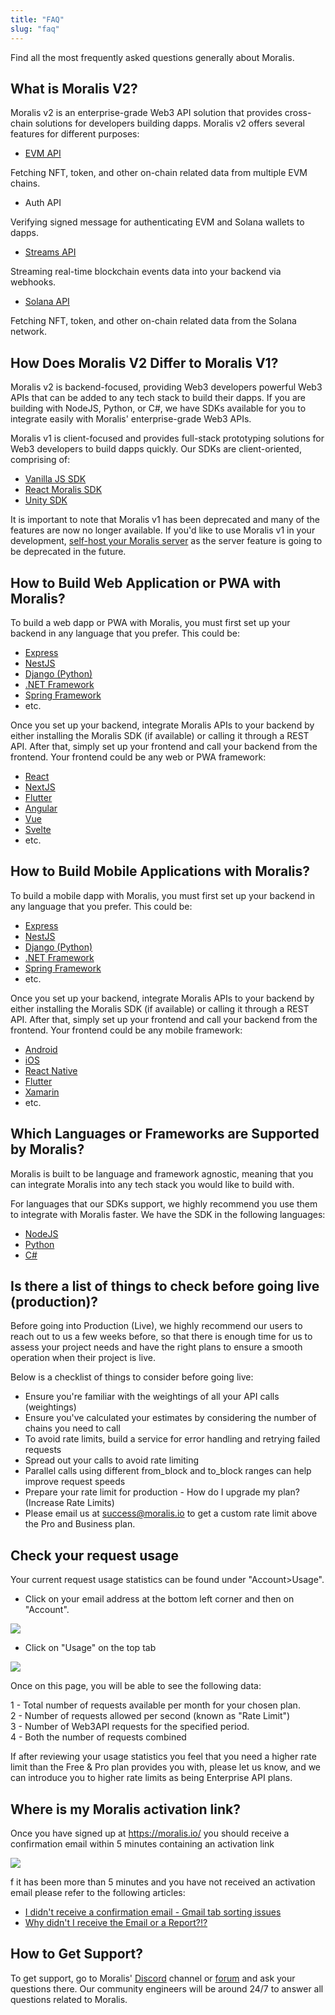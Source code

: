 ```yaml
---
title: "FAQ"
slug: "faq"
---
```


Find all the most frequently asked questions generally about Moralis.

## What is Moralis V2?

Moralis v2 is an enterprise-grade Web3 API solution that provides cross-chain solutions for developers building dapps. Moralis v2 offers several features for different purposes:

- [EVM API](https://docs.moralis.io/docs/evm-api)

Fetching NFT, token, and other on-chain related data from multiple EVM chains.

- Auth API

Verifying signed message for authenticating EVM and Solana wallets to dapps.

- [Streams API](https://docs.moralis.io/docs/streams-api)

Streaming real-time blockchain events data into your backend via webhooks.

- [Solana API](https://docs.moralis.io/docs/solana-api)

Fetching NFT, token, and other on-chain related data from the Solana network.

## How Does Moralis V2 Differ to Moralis V1?

Moralis v2 is backend-focused, providing Web3 developers powerful Web3 APIs that can be added to any tech stack to build their dapps. If you are building with NodeJS, Python, or C#, we have SDKs available for you to integrate easily with Moralis' enterprise-grade Web3 APIs.

Moralis v1 is client-focused and provides full-stack prototyping solutions for Web3 developers to build dapps quickly. Our SDKs are client-oriented, comprising of:

- [Vanilla JS SDK](https://github.com/MoralisWeb3/Moralis-JS-SDK/releases/tag/v0.0.184)
- [React Moralis SDK](https://github.com/MoralisWeb3/react-moralis)
- [Unity SDK](https://github.com/MoralisWeb3/unity-web3-game-kit)

It is important to note that Moralis v1 has been deprecated and many of the features are now no longer available. If you'd like to use Moralis v1 in your development, [self-host your Moralis server](https://docs.moralis.io/docs/self-hosted-moralis-server) as the server feature is going to be deprecated in the future. 

## How to Build Web Application or PWA with Moralis?

To build a web dapp or PWA with Moralis, you must first set up your backend in any language that you prefer. This could be:

- [Express](https://expressjs.com/)
- [NestJS](https://nestjs.com/)
- [Django (Python)](https://www.djangoproject.com/)
- [.NET Framework](https://dotnet.microsoft.com/en-us/)
- [Spring Framework](https://spring.io/)
- etc.

Once you set up your backend, integrate Moralis APIs to your backend by either installing the Moralis SDK (if available) or calling it through a REST API. After that, simply set up your frontend and call your backend from the frontend. Your frontend could be any web or PWA framework:

- [React](https://reactjs.org/)
- [NextJS](https://nextjs.org/)
- [Flutter](https://flutter.dev/)
- [Angular](https://angular.io/)
- [Vue](https://vuejs.org/)
- [Svelte](https://svelte.dev/)
- etc.

## How to Build Mobile Applications with Moralis?

To build a mobile dapp with Moralis, you must first set up your backend in any language that you prefer. This could be:

- [Express](https://expressjs.com/)
- [NestJS](https://nestjs.com/)
- [Django (Python)](https://www.djangoproject.com/)
- [.NET Framework](https://dotnet.microsoft.com/en-us/)
- [Spring Framework](https://spring.io/)
- etc.

Once you set up your backend, integrate Moralis APIs to your backend by either installing the Moralis SDK (if available) or calling it through a REST API. After that, simply set up your frontend and call your backend from the frontend. Your frontend could be any mobile framework:

- [Android](https://www.android.com/)
- [iOS](https://developer.apple.com/tutorials/app-dev-training)
- [React Native](https://reactnative.dev/)
- [Flutter](https://flutter.dev/)
- [Xamarin](https://dotnet.microsoft.com/en-us/apps/xamarin)
- etc.

## Which Languages or Frameworks are Supported by Moralis?

Moralis is built to be language and framework agnostic, meaning that you can integrate Moralis into any tech stack you would like to build with.

For languages that our SDKs support, we highly recommend you use them to integrate with Moralis faster. We have the SDK in the following languages:

- [NodeJS](https://github.com/MoralisWeb3/Moralis-JS-SDK)
- [Python](https://github.com/MoralisWeb3/Moralis-Python-SDK)
- [C#](https://github.com/MoralisWeb3/web3-dotnet-sdk)

## Is there a list of things to check before going live (production)?

Before going into Production (Live), we highly recommend our users to reach out to us a few weeks before, so that there is enough time for us to assess your project needs and have the right plans to ensure a smooth operation when their project is live.

Below is a checklist of things to consider before going live:

- Ensure you're familiar with the weightings of all your API calls (weightings)
- Ensure you've calculated your estimates by considering the number of chains you need to call
- To avoid rate limits, build a service for error handling and retrying failed requests
- Spread out your calls to avoid rate limiting
- Parallel calls using different from_block and to_block ranges can help improve request speeds
- Prepare your rate limit for production - How do I upgrade my plan? (Increase Rate Limits)
- Please email us at success@moralis.io to get a custom rate limit above the Pro and Business plan.

## Check your request usage

Your current request usage statistics can be found under "Account>Usage".

- Click on your email address at the bottom left corner and then on "Account".

![](/img/content/0a77de9-image.png)

- Click on "Usage" on the top tab

![](/img/content/ee7cadd-image.png)

Once on this page, you will be able to see the following data:

1 - Total number of requests available per month for your chosen plan.  
2 - Number of requests allowed per second (known as "Rate Limit")  
3 - Number of Web3API requests for the specified period.  
4 - Both the number of requests combined

If after reviewing your usage statistics you feel that you need a higher rate limit than the Free & Pro plan provides you with, please let us know, and we can introduce you to higher rate limits as being Enterprise API plans.

## Where is my Moralis activation link?

Once you have signed up at <https://moralis.io/> you should receive a confirmation email within 5 minutes containing an activation link

![](/img/content/7275f83-image.png)



f it has been more than 5 minutes and you have not received an activation email please refer to the following articles:

- [I didn't receive a confirmation email - Gmail tab sorting issues](https://moralis.zendesk.com/hc/en-us/articles/4653639419154)
- [Why didn't I receive the Email or a Report?!?](https://moralis.zendesk.com/hc/en-us/articles/4653639419154)



## How to Get Support?

To get support, go to Moralis' [Discord](https://moralis.io/joindiscord) channel or [forum](https://forum.moralis.io) and ask your questions there. Our community engineers will be around 24/7 to answer all questions related to Moralis.